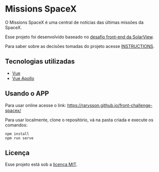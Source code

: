 # Missions SpaceX

O Missions SpaceX é uma central de notícias das últimas missões da SpaceX.

Esse projeto foi desenvolvido baseado no [desafio front-end da SolarView](docs/DESAFIO.md).

Para saber sobre as decisões tomadas do projeto acesse [INSTRUCTIONS](docs/INSTRUCTIONS.md).

## Tecnologias utilizadas

* [Vue](https://vuejs.org/)
* [Vue Apollo](https://apollo.vuejs.org/)

## Usando o APP

Para usar online acesse o link: https://rarysson.github.io/front-challenge-spacex/

Para usar localmente, clone o repositório, vá na pasta criada e execute os comandos:

```
npm install
npm run serve
```
## Licença

Esse projeto está sob a [licença MIT](LICENSE).
